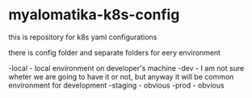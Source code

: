 # myalomatika-k8s-config

this is repository for k8s yaml configurations

there is config folder and separate folders for eery environment

-local - local environment on developer's machine
-dev - I am not sure wheter we are going to have it or not, but anyway it will be common environment for development
-staging - obvious
-prod - obvious